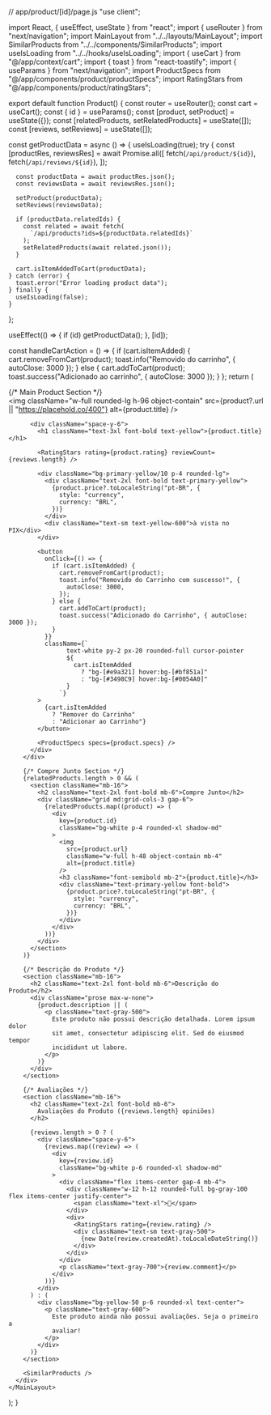 // app/product/[id]/page.js
"use client";

import React, { useEffect, useState } from "react";
import { useRouter } from "next/navigation";
import MainLayout from "../../layouts/MainLayout";
import SimilarProducts from "../../components/SimilarProducts";
import useIsLoading from "../../hooks/useIsLoading";
import { useCart } from "@/app/context/cart";
import { toast } from "react-toastify";
import { useParams } from "next/navigation";
import ProductSpecs from "@/app/components/product/productSpecs";
import RatingStars from "@/app/components/product/ratingStars";

export default function Product() {
  const router = useRouter();
  const cart = useCart();
  const { id } = useParams();
  const [product, setProduct] = useState({});
  const [relatedProducts, setRelatedProducts] = useState([]);
  const [reviews, setReviews] = useState([]);

  const getProductData = async () => {
    useIsLoading(true);
    try {
      const [productRes, reviewsRes] = await Promise.all([
        fetch(`/api/product/${id}`),
        fetch(`/api/reviews/${id}`),
      ]);

      const productData = await productRes.json();
      const reviewsData = await reviewsRes.json();

      setProduct(productData);
      setReviews(reviewsData);

      if (productData.relatedIds) {
        const related = await fetch(
          `/api/products?ids=${productData.relatedIds}`
        );
        setRelatedProducts(await related.json());
      }

      cart.isItemAddedToCart(productData);
    } catch (error) {
      toast.error("Error loading product data");
    } finally {
      useIsLoading(false);
    }
  };

  useEffect(() => {
    if (id) getProductData();
  }, [id]);

  const handleCartAction = () => {
    if (cart.isItemAdded) {
      cart.removeFromCart(product);
      toast.info("Removido do carrinho", { autoClose: 3000 });
    } else {
      cart.addToCart(product);
      toast.success("Adicionado ao carrinho", { autoClose: 3000 });
    }
  };
  return (
    <MainLayout>
      <div className="max-w-7xl mx-auto px-4 py-8">
        {/* Main Product Section */}
        <div className="grid md:grid-cols-2 gap-8 mb-16">
          <div className="bg-white p-6 rounded-xl shadow-lg">
            <img
              className="w-full rounded-lg h-96 object-contain"
              src={product?.url || "https://placehold.co/400"}
              alt={product.title}
            />
          </div>

          <div className="space-y-6">
            <h1 className="text-3xl font-bold text-yellow">{product.title}</h1>

            <RatingStars rating={product.rating} reviewCount={reviews.length} />

            <div className="bg-primary-yellow/10 p-4 rounded-lg">
              <div className="text-2xl font-bold text-primary-yellow">
                {product.price?.toLocaleString("pt-BR", {
                  style: "currency",
                  currency: "BRL",
                })}
              </div>
              <div className="text-sm text-yellow-600">à vista no PIX</div>
            </div>

            <button
              onClick={() => {
                if (cart.isItemAdded) {
                  cart.removeFromCart(product);
                  toast.info("Removido do Carrinho com suscesso!", {
                    autoClose: 3000,
                  });
                } else {
                  cart.addToCart(product);
                  toast.success("Adicionado do Carrinho", { autoClose: 3000 });
                }
              }}
              className={`
                    text-white py-2 px-20 rounded-full cursor-pointer 
                    ${
                      cart.isItemAdded
                        ? "bg-[#e9a321] hover:bg-[#bf851a]"
                        : "bg-[#3498C9] hover:bg-[#0054A0]"
                    }
                  `}
            >
              {cart.isItemAdded
                ? "Remover do Carrinho"
                : "Adicionar ao Carrinho"}
            </button>

            <ProductSpecs specs={product.specs} />
          </div>
        </div>

        {/* Compre Junto Section */}
        {relatedProducts.length > 0 && (
          <section className="mb-16">
            <h2 className="text-2xl font-bold mb-6">Compre Junto</h2>
            <div className="grid md:grid-cols-3 gap-6">
              {relatedProducts.map((product) => (
                <div
                  key={product.id}
                  className="bg-white p-4 rounded-xl shadow-md"
                >
                  <img
                    src={product.url}
                    className="w-full h-48 object-contain mb-4"
                    alt={product.title}
                  />
                  <h3 className="font-semibold mb-2">{product.title}</h3>
                  <div className="text-primary-yellow font-bold">
                    {product.price?.toLocaleString("pt-BR", {
                      style: "currency",
                      currency: "BRL",
                    })}
                  </div>
                </div>
              ))}
            </div>
          </section>
        )}

        {/* Descrição do Produto */}
        <section className="mb-16">
          <h2 className="text-2xl font-bold mb-6">Descrição do Produto</h2>
          <div className="prose max-w-none">
            {product.description || (
              <p className="text-gray-500">
                Este produto não possui descrição detalhada. Lorem ipsum dolor
                sit amet, consectetur adipiscing elit. Sed do eiusmod tempor
                incididunt ut labore.
              </p>
            )}
          </div>
        </section>

        {/* Avaliações */}
        <section className="mb-16">
          <h2 className="text-2xl font-bold mb-6">
            Avaliações do Produto ({reviews.length} opiniões)
          </h2>

          {reviews.length > 0 ? (
            <div className="space-y-6">
              {reviews.map((review) => (
                <div
                  key={review.id}
                  className="bg-white p-6 rounded-xl shadow-md"
                >
                  <div className="flex items-center gap-4 mb-4">
                    <div className="w-12 h-12 rounded-full bg-gray-100 flex items-center justify-center">
                      <span className="text-xl">👤</span>
                    </div>
                    <div>
                      <RatingStars rating={review.rating} />
                      <div className="text-sm text-gray-500">
                        {new Date(review.createdAt).toLocaleDateString()}
                      </div>
                    </div>
                  </div>
                  <p className="text-gray-700">{review.comment}</p>
                </div>
              ))}
            </div>
          ) : (
            <div className="bg-yellow-50 p-6 rounded-xl text-center">
              <p className="text-gray-600">
                Este produto ainda não possui avaliações. Seja o primeiro a
                avaliar!
              </p>
            </div>
          )}
        </section>

        <SimilarProducts />
      </div>
    </MainLayout>
  );
}
